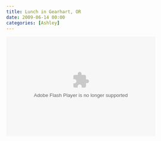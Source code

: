 ```yaml
---
title: Lunch in Gearhart, OR
date: 2009-06-14 00:00
categories: [Ashley]
---
```

<p><embed type="application/x-shockwave-flash" src="http://picasaweb.google.com/s/c/bin/slideshow.swf" width="400" height="267" flashvars="host=picasaweb.google.com&amp;hl=en_US&amp;feat=flashalbum&amp;RGB=0x000000&amp;feed=http%3A%2F%2Fpicasaweb.google.com%2Fdata%2Ffeed%2Fapi%2Fuser%2Fwyseguys%2Falbumid%2F5347344335925918497%3Falt%3Drss%26kind%3Dphoto%26authkey%3DGv1sRgCPzo4ZSJ2NPWIg%26hl%3Den_US" pluginspage="http://www.macromedia.com/go/getflashplayer" /></p>
